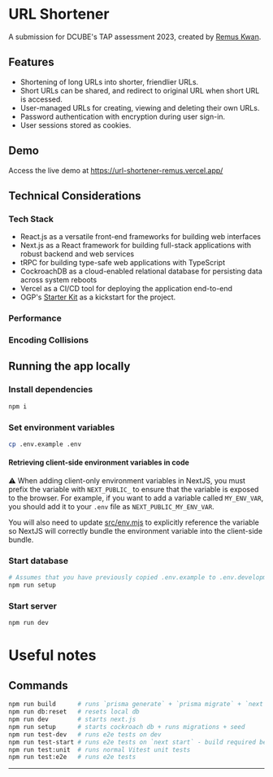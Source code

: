 # URL Shortener

A submission for DCUBE's TAP assessment 2023, created by [Remus Kwan](https://www.remuskwan.dev/).

## Features

- Shortening of long URLs into shorter, friendlier URLs.
- Short URLs can be shared, and redirect to original URL when short URL is accessed.
- User-managed URLs for creating, viewing and deleting their own URLs.
- Password authentication with encryption during user sign-in.
- User sessions stored as cookies.

## Demo

Access the live demo at https://url-shortener-remus.vercel.app/

## Technical Considerations

### Tech Stack

- React.js as a versatile front-end frameworks for building web interfaces
- Next.js as a React framework for building full-stack applications with robust backend and web services
- tRPC for building type-safe web applications with TypeScript
- CockroachDB as a cloud-enabled relational database for persisting data across system reboots
- Vercel as a CI/CD tool for deploying the application end-to-end
- OGP's [Starter Kit](https://start.open.gov.sg/) as a kickstart for the project.

### Performance

### Encoding Collisions

## Running the app locally

### Install dependencies

```bash
npm i
```

### Set environment variables

```bash
cp .env.example .env
```

#### Retrieving client-side environment variables in code

⚠️ When adding client-only environment variables in NextJS, you must prefix the variable with `NEXT_PUBLIC_` to ensure that the variable is exposed to the browser. For example, if you want to add a variable called `MY_ENV_VAR`, you should add it to your `.env` file as `NEXT_PUBLIC_MY_ENV_VAR`.

You will also need to update [src/env.mjs](src/env.mjs#L17) to explicitly reference the variable so NextJS will correctly bundle the environment variable into the client-side bundle.

### Start database

```bash
# Assumes that you have previously copied .env.example to .env.development.local
npm run setup
```

### Start server

```bash
npm run dev
```

# Useful notes

## Commands

```bash
npm run build      # runs `prisma generate` + `prisma migrate` + `next build`
npm run db:reset   # resets local db
npm run dev        # starts next.js
npm run setup      # starts cockroach db + runs migrations + seed
npm run test-dev   # runs e2e tests on dev
npm run test-start # runs e2e tests on `next start` - build required before
npm run test:unit  # runs normal Vitest unit tests
npm run test:e2e   # runs e2e tests
```

---
